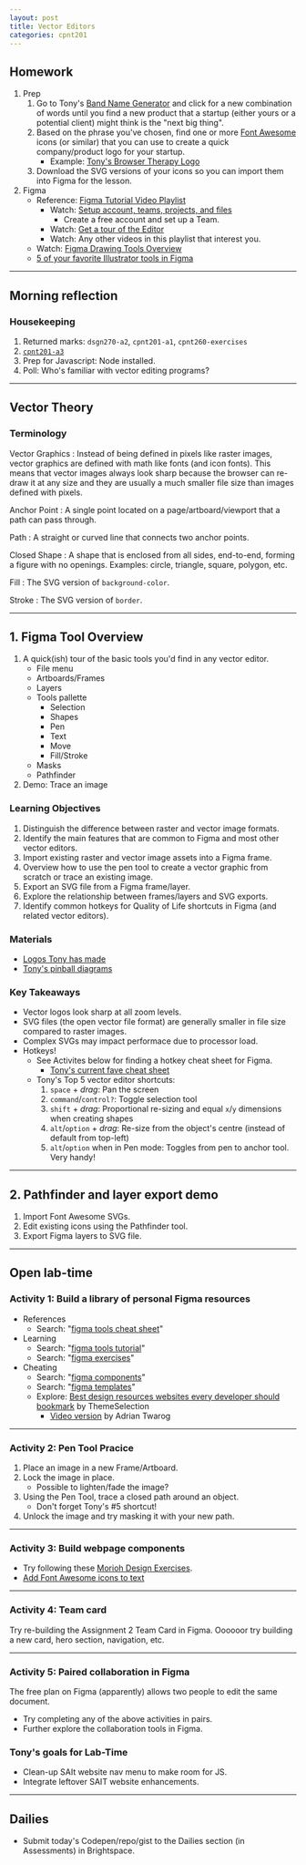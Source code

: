 ```yaml
---
layout: post
title: Vector Editors
categories: cpnt201
---
```


## Homework
1. Prep
    1. Go to Tony's [Band Name Generator](https://acidtone.github.io/namor/) and click for a new combination of words until you find a new product that a startup (either yours or a potential client) might think is the "next big thing".
    2. Based on the phrase you've chosen, find one or more [Font Awesome](https://fontawesome.com/) icons (or similar) that you can use to create a quick company/product logo for your startup.
        - Example: [Tony's Browser Therapy Logo](https://sait-wbdv.github.io/sample-code/assets/images/logos/browser-therapy.svg)
    3. Download the SVG versions of your icons so you can import them into Figma for the lesson.
2. Figma
    - Reference: [Figma Tutorial Video Playlist](https://www.youtube.com/playlist?list=PLXDU_eVOJTx7QHLShNqIXL1Cgbxj7HlN4)
        - Watch: [Setup account, teams, projects, and files](https://youtu.be/hrHL2VLMl7g)
            - Create a free account and set up a Team.
        - Watch: [Get a tour of the Editor](https://youtu.be/DSrbwCrEIII)
        - Watch: Any other videos in this playlist that interest you.
    - Watch: [Figma Drawing Tools Overview](https://webdesign.tutsplus.com/courses/using-figma-for-svg-design/lessons/drawing-tools-overview)
    - [5 of your favorite Illustrator tools in Figma](https://medium.com/@saintasia/5-of-your-favorite-illustrator-tools-in-figma-a7c2aaa45d59)


---

## Morning reflection
### Housekeeping
1. Returned marks: `dsgn270-a2`, `cpnt201-a1`, `cpnt260-exercises`
2. [`cpnt201-a3`](https://github.com/sait-wbdv/assessments/tree/master/cpnt201/assignment-3)
3. Prep for Javascript: Node installed.
4. Poll: Who's familiar with vector editing programs?

---

## Vector Theory
### Terminology

Vector Graphics
: Instead of being defined in pixels like raster images, vector graphics are defined with math like fonts (and icon fonts). This means that vector images always look sharp because the browser can re-draw it at any size and they are usually a much smaller file size than images defined with pixels.

Anchor Point
: A single point located on a page/artboard/viewport that a path can pass through.

Path
: A straight or curved line that connects two anchor points.

Closed Shape
: A shape that is enclosed from all sides, end-to-end, forming a figure with no openings. Examples: circle, triangle, square, polygon, etc.

Fill
: The SVG version of `background-color`.

Stroke
: The SVG version of `border`.

---

## 1. Figma Tool Overview
1. A quick(ish) tour of the basic tools you'd find in any vector editor.
    - File menu
    - Artboards/Frames
    - Layers
    - Tools pallette
      - Selection
      - Shapes
      - Pen
      - Text
      - Move
      - Fill/Stroke
    - Masks
    - Pathfinder
2. Demo: Trace an image

### Learning Objectives
1. Distinguish the difference between raster and vector image formats.
2. Identify the main features that are common to Figma and most other vector editors.
3. Import existing raster and vector image assets into a Figma frame.
4. Overview how to use the pen tool to create a vector graphic from scratch or trace an existing image.
5. Export an SVG file from a Figma frame/layer.
6. Explore the relationship between frames/layers and SVG exports.
7. Identify common hotkeys for Quality of Life shortcuts in Figma (and related vector editors).

### Materials
- [Logos Tony has made](https://github.com/sait-wbdv/sample-code/tree/master/assets/images/logos)
- [Tony's pinball diagrams](https://github.com/sait-wbdv/sample-code/tree/master/assets/images/pinball)

### Key Takeaways
- Vector logos look sharp at all zoom levels.
- SVG files (the open vector file format) are generally smaller in file size compared to raster images.
- Complex SVGs may impact performace due to processor load.
- Hotkeys!
  - See Activites below for finding a hotkey cheat sheet for Figma.
    - [Tony's current fave cheat sheet](https://usethekeyboard.com/figma/)
  - Tony's Top 5 vector editor shortcuts:
    1. `space` + _drag_: Pan the screen
    2. `command`/`control?`: Toggle selection tool
    3. `shift` + _drag_: Proportional re-sizing and equal `x`/`y` dimensions when creating shapes
    4. `alt`/`option` + _drag_: Re-size from the object's centre (instead of default from top-left)
    5. `alt`/`option` when in Pen mode: Toggles from pen to anchor tool. Very handy!

---

## 2. Pathfinder and layer export demo 
1. Import Font Awesome SVGs.
2. Edit existing icons using the Pathfinder tool.
3. Export Figma layers to SVG file.

---

## Open lab-time
### Activity 1: Build a library of personal Figma resources
- References
  - Search: "[figma tools cheat sheet](https://www.google.com/search?q=figma+tools+cheat+sheet)"
- Learning
  - Search: "[figma tools tutorial](https://www.google.com/search?q=figma+tools+tutorial)"
  - Search: "[figma exercises](https://www.google.com/search?q=figma+tools+exercises)"
- Cheating
  - Search: "[figma components](https://www.google.com/search?q=figma+components)"
  - Search: "[figma templates](https://www.google.com/search?q=figma+templates)"
  - Explore: [Best design resources websites every developer should bookmark](https://dev.to/theme_selection/best-design-resources-websites-every-developer-should-bookmark-1p5d) by ThemeSelection
    - [Video version](https://youtu.be/fAK9NxsR3es) by Adrian Twarog

---

### Activity 2: Pen Tool Pracice
1. Place an image in a new Frame/Artboard.
2. Lock the image in place. 
    - Possible to lighten/fade the image?
3. Using the Pen Tool, trace a closed path around an object.
    - Don't forget Tony's #5 shortcut!
4. Unlock the image and try masking it with your new path.

---

### Activity 3: Build webpage components
- Try following these [Morioh Design Exercises](https://morioh.com/p/a96eb2ef43be).
- [Add Font Awesome icons to text](https://help.figma.com/hc/en-us/articles/360040449513-Add-icons-to-text-layers-with-icon-fonts)

---

### Activity 4: Team card
Try re-building the Assignment 2 Team Card in Figma. Oooooor try building a new card, hero section, navigation, etc.

---

### Activity 5: Paired collaboration in Figma
The free plan on Figma (apparently) allows two people to edit the same document. 
- Try completing any of the above activities in pairs.
- Further explore the collaboration tools in Figma.

### Tony's goals for Lab-Time
- Clean-up SAIt website nav menu to make room for JS.
- Integrate leftover SAIT website enhancements.

---

## Dailies
- Submit today's Codepen/repo/gist to the Dailies section (in Assessments) in Brightspace.